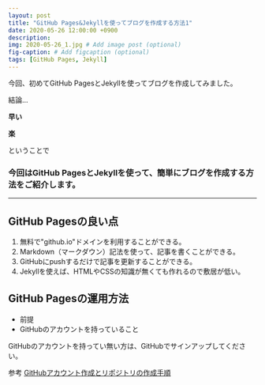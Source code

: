 ```yaml
---
layout: post
title: "GitHub Pages&Jekyllを使ってブログを作成する方法1"
date: 2020-05-26 12:00:00 +0900
description:
img: 2020-05-26_1.jpg # Add image post (optional)
fig-caption: # Add figcaption (optional)
tags: [GitHub Pages, Jekyll]
---
```


今回、初めてGitHub PagesとJekyllを使ってブログを作成してみました。

結論...

__早い__

__楽__

ということで

### 今回はGitHub PagesとJekyllを使って、簡単にブログを作成する方法をご紹介します。

***

## GitHub Pagesの良い点

1. 無料で"github.io"ドメインを利用することができる。
2. Markdown（マークダウン）記法を使って、記事を書くことができる。
3. GitHubにpushするだけで記事を更新することができる。
4. Jekyllを使えば、HTMLやCSSの知識が無くても作れるので敷居が低い。

## GitHub Pagesの運用方法

* 前提
 * GitHubのアカウントを持っていること

GitHubのアカウントを持ってい無い方は、GitHubでサインアップしてください。

参考
[GitHubアカウント作成とリポジトリの作成手順](https://qiita.com/kooohei/items/361da3c9dbb6e0c7946b)





